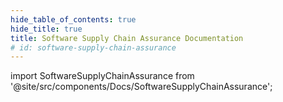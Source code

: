 ```yaml
---
hide_table_of_contents: true
hide_title: true
title: Software Supply Chain Assurance Documentation
# id: software-supply-chain-assurance
---
```


<!-- # Software Supply Chain Assurance -->

<!-- Custom component -->

import SoftwareSupplyChainAssurance from '@site/src/components/Docs/SoftwareSupplyChainAssurance';

<SoftwareSupplyChainAssurance />